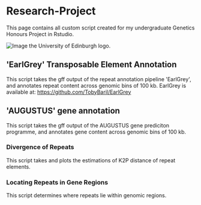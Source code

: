# Research-Project
This page contains all custom script created for my undergraduate Genetics Honours Project in Rstudio.      

![Image the University of Edinburgh logo.](https://i1.rgstatic.net/ii/institution.image/AS%3A267455312662528%401440777723030_l)
      

## 'EarlGrey' Transposable Element Annotation
This script takes the gff output of the repeat annotation pipeline 'EarlGrey', and annotates repeat content across genomic bins of 100 kb. 
EarlGrey is available at: https://github.com/TobyBaril/EarlGrey

## 'AUGUSTUS' gene annotation
This script takes the gff output of the AUGUSTUS gene prediciton programme, and annotates gene content across genomic bins of 100 kb. 

### Divergence of Repeats
This script takes and plots the estimations of K2P distance of repeat elements. 

### Locating Repeats in Gene Regions 
This script determines where repeats lie within genomic regions. 
